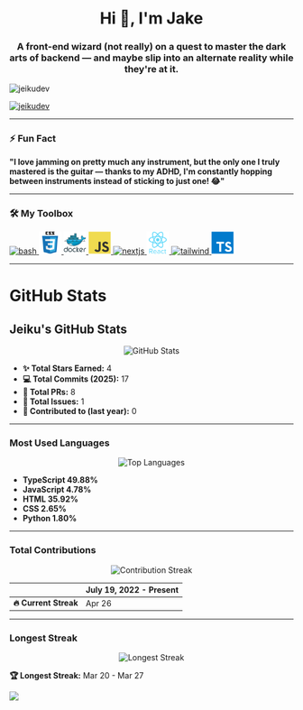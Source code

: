 <h1 align="center">Hi 👋, I'm Jake</h1>
<h3 align="center">A front-end wizard (not really) on a quest to master the dark arts of backend — and maybe slip into an alternate reality while they're at it.</h3>

<p align="left"> 
  <img src="https://komarev.com/ghpvc/?username=jeikudev&label=Profile%20views&color=7c72b6&style=flat" alt="jeikudev" /> 
</p>

<p align="left"> 
  <a href="https://github.com/ryo-ma/github-profile-trophy">
    <img src="https://github-profile-trophy.vercel.app/?username=jeikudev&margin-w=15&margin-h=15" alt="jeikudev" />
  </a> 
</p>

---

### ⚡ Fun Fact 
**"I love jamming on pretty much any instrument, but the only one I truly mastered is the guitar — thanks to my ADHD, I'm constantly hopping between instruments instead of sticking to just one! 😂"**

---

### 🛠️ My Toolbox
<p align="left">
  <a href="https://www.gnu.org/software/bash/" target="_blank"> 
    <img src="https://www.vectorlogo.zone/logos/gnu_bash/gnu_bash-icon.svg" alt="bash" width="40" height="40"/> 
  </a>
  <a href="https://www.w3schools.com/css/" target="_blank">
    <img src="https://raw.githubusercontent.com/devicons/devicon/master/icons/css3/css3-original-wordmark.svg" alt="css3" width="40" height="40"/>
  </a>
  <a href="https://www.docker.com/" target="_blank">
    <img src="https://raw.githubusercontent.com/devicons/devicon/master/icons/docker/docker-original-wordmark.svg" alt="docker" width="40" height="40"/>
  </a>
  <a href="https://developer.mozilla.org/en-US/docs/Web/JavaScript" target="_blank">
    <img src="https://raw.githubusercontent.com/devicons/devicon/master/icons/javascript/javascript-original.svg" alt="javascript" width="40" height="40"/>
  </a>
  <a href="https://nextjs.org/" target="_blank">
    <img src="https://cdn.worldvectorlogo.com/logos/nextjs-2.svg" alt="nextjs" width="40" height="40"/>
  </a>
  <a href="https://reactjs.org/" target="_blank">
    <img src="https://raw.githubusercontent.com/devicons/devicon/master/icons/react/react-original-wordmark.svg" alt="react" width="40" height="40"/>
  </a>
  <a href="https://tailwindcss.com/" target="_blank">
    <img src="https://www.vectorlogo.zone/logos/tailwindcss/tailwindcss-icon.svg" alt="tailwind" width="40" height="40"/>
  </a>
  <a href="https://www.typescriptlang.org/" target="_blank">
    <img src="https://raw.githubusercontent.com/devicons/devicon/master/icons/typescript/typescript-original.svg" alt="typescript" width="40" height="40"/>
  </a>
</p>

---

# GitHub Stats

## Jeiku's GitHub Stats

<p align="center">
  <img src="https://github-readme-stats.vercel.app/api?username=jeikudev&show_icons=true&theme=dark&hide_border=true&bg_color=00000000&title_color=7c72b6&icon_color=7c72b6&text_color=ffffff&count_private=true" alt="GitHub Stats" />
</p>

- **✨ Total Stars Earned:** 4  
- **💻 Total Commits (2025):** 17  
- **🔀 Total PRs:** 8  
- **🐛 Total Issues:** 1  
- **🤝 Contributed to (last year):** 0  

---

### Most Used Languages

<p align="center">
  <img src="https://github-readme-stats.vercel.app/api/top-langs/?username=jeikudev&layout=compact&theme=dark&hide_border=true&bg_color=00000000&title_color=7c72b6&text_color=ffffff" alt="Top Languages" />
</p>

- **TypeScript 49.88%**  
- **JavaScript 4.78%**  
- **HTML 35.92%**  
- **CSS 2.65%**  
- **Python 1.80%**

---

### Total Contributions

<p align="center">
  <img src="https://github-readme-streak-stats.herokuapp.com/?user=jeikudev&theme=dark&hide_border=true&background=00000000&stroke=7c72b6&ring=7c72b6&fire=7c72b6&currStreakLabel=ffffff" alt="Contribution Streak" />
</p>

|    | July 19, 2022 - Present |
|---|---|
| **🔥 Current Streak** | Apr 26 |

---

### Longest Streak

<p align="center">
  <img src="https://github-readme-streak-stats.herokuapp.com/?user=jeikudev&theme=dark&hide_border=true&background=00000000&stroke=7c72b6&ring=7c72b6&fire=7c72b6&currStreakLabel=ffffff&mode=longest" alt="Longest Streak" />
</p>

**🏆 Longest Streak:** Mar 20 - Mar 27

<p align="left">
  <img src="https://github-readme-stats.vercel.app/api/top-langs/?username=jeikudev&layout=compact&theme=transparent&hide_border=true" />
</p>
